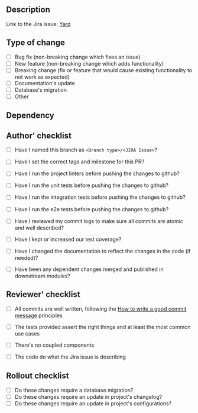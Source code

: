 <!--
PR INSTRUCTIONS 

Title: make a self-explanatory title describing what the pull request does with few words.
Description: detail with what was changed, why it was changed, and how it was changed.
Reviewers: tag the persons that may revise the PR. One member of from team that owns this project is required.
Assignees: please tag yourself into the assignees box.
Labels: choose the appropriate labels, like, if it's a bug, the label will help the reviewers to give priority to this.

Remove the comments before submitting the PR.
-->

## Description

<!-- Please edit the link below to the actual Jira issue                            -->
<!-- (yes, every PR should come from a Jira issue)                                  -->
Link to the Jira issue: [Yard](https://)

<!-- Add your description here -->

## Type of change
<!--
Check that are relevant
In case of "Other", you must explain it
-->

- [ ] Bug fix (non-breaking change which fixes an issue)
- [ ] New feature (non-breaking change which adds functionality)
- [ ] Breaking change (fix or feature that would cause existing functionality to not work as expected)
- [ ] Documentation's update
- [ ] Database's migration
- [ ] Other

## Dependency
<!--
You must explain if this PR have any dependency (and why). If there is not any dependency, you can write "None"
-->

## Author' checklist

- [ ] Have I named this branch as `<Branch type>/<JIRA Issue>`?
- [ ] Have I set the correct tags and milestone for this PR?
- [ ] Have I run the project linters before pushing the changes to github?
- [ ] Have I run the unit tests before pushing the changes to github?
- [ ] Have I run the integration tests before pushing the changes to github?
- [ ] Have I run the e2e tests before pushing the changes to github?
- [ ] Have I reviewed my commit logs to make sure all commits are atomic and well described?
- [ ] Have I kept or increased our test coverage?
- [ ] Have I changed the documentation to reflect the changes in the code (if needed)?
- [ ] Have been any dependent changes merged and published in downstream modules?


## Reviewer' checklist

- [ ] All commits are well written, following the [How to write a good commit message](https://chris.beams.io/posts/git-commit/#seven-rules) principles
- [ ] The tests provided assert the right things and at least the most common use cases
- [ ] There's no coupled components
- [ ] The code do what the Jira issue is describing


## Rollout checklist

- [ ] Do these changes require a database migration?
- [ ] Do these changes require an update in project's changelog?
- [ ] Do these changes require an update in project's configurations?

<!--
Case there's more important things to be done when release, please specify it here
Ex: diagrams, screenshots, external links, instructions...
-->
